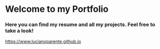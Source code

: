 # Welcome to my Portfolio

### Here you can find my resume and all my projects. Feel free to take a look! 

https://www.lucianoparente.github.io
